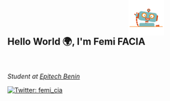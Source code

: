 <h2> Hello World 🌍, I'm Femi FACIA <img style = "position:absolute; left:500px; top:0px;" src="./img/hello_robot.gif" width="80"> </h2>

</br>

*Student at [Epitech Benin](https://www.epitech.eu/fr/)*

[![Twitter: femi_cia](https://img.shields.io/twitter/follow/femi_cia?style=social)](https://twitter.com/femi_cia)

<!--

**femifacia/femifacia** is a ✨ _special_ ✨ repository because its `README.md` (this file) appears on your GitHub profile.

Here are some ideas to get you started:

- 🔭 I’m currently working on ...
- 🌱 I’m currently learning ...
- 👯 I’m looking to collaborate on ...
- 🤔 I’m looking for help with ...
- 💬 Ask me about ...
- 📫 How to reach me: ...
- 😄 Pronouns: ...
- ⚡ Fun fact: ...
-->

